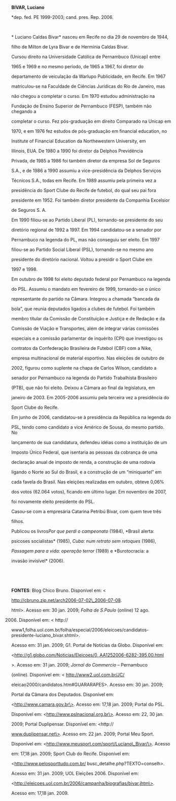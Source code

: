 **BIVAR, Luciano**



\*dep. fed. PE 1999-2003; cand. pres. Rep. 2006.



 



* Luciano Caldas Bivar* nasceu em Recife no dia 29 de novembro de 1944,

filho de Milton de Lyra Bivar e de Hermínia Caldas Bivar.



Cursou direito na Universidade Católica de Pernambuco (Unicap) entre

1965 e 1969 e no mesmo período, de 1965 a 1967, foi diretor do

departamento de veiculação da Warlupo Publicidade, em Recife. Em 1967

matriculou-se na Faculdade de Ciências Jurídicas do Rio de Janeiro, mas

não chegou a completar o curso. Em 1970 estudou administração na

Fundação de Ensino Superior de Pernambuco (FESP), também não chegando a

completar o curso. Fez pós-graduação em direito Comparado na Unicap em

1970, e em 1976 fez estudos de pós-graduação em financial education, no

Institute of Financial Education da Northewestern University, em

Illinois, EUA. De 1980 a 1990 foi diretor da Delphos Previdência

Privada, de 1985 a 1986 foi também diretor da empresa Sol de Seguros

S.A., e de 1986 a 1990 assumiu a vice-presidência da Delphos Serviços

Técnicos S.A., todas em Recife. Em 1989 assumiu pela primeira vez a

presidência do Sport Clube do Recife de futebol, do qual seu pai fora

presidente em 1952. Foi também diretor presidente da Companhia Excelsior

de Seguros S. A.



Em 1990 filiou-se ao Partido Liberal (PL), tornando-se presidente do seu

diretório regional de 1992 a 1997. Em 1994 candidatou-se a senador por

Pernambuco na legenda do PL, mas não conseguiu ser eleito. Em 1997

filiou-se ao Partido Social Liberal (PSL), tornando-se no mesmo ano

presidente do diretório nacional. Voltou a presidir o Sport Clube em

1997 e 1998.



Em outubro de 1998 foi eleito deputado federal por Pernambuco na legenda

do PSL. Assumiu o mandato em fevereiro de 1999, tornando-se o único

representante do partido na Câmara. Integrou a chamada “bancada da

bola”, que reunia deputados ligados a clubes de futebol. Foi também

membro titular da Comissão de Constituição e Justiça e de Redação e da

Comissão de Viação e Transportes, além de integrar várias comissões

especiais e a comissão parlamentar de inquérito (CPI) que investigou os

contratos da Confederação Brasileira de Futebol (CBF) com a Nike,

empresa multinacional de material esportivo. Nas eleições de outubro de

2002, figurou como suplente na chapa de Carlos Wilson, candidato a

senador por Pernambuco na legenda do Partido Trabalhista Brasileiro

(PTB), que não foi eleito. Deixou a Câmara ao final da legislatura, em

janeiro de 2003. Em 2005-2006 assumiu pela terceira vez a presidência do

Sport Clube do Recife.



Em junho de 2006, candidatou-se à presidência da República na legenda do

PSL, tendo como candidato a vice Américo de Sousa, do mesmo partido. No

lançamento de sua candidatura, defendeu idéias como a instituição de um

Imposto Único Federal, que isentaria as pessoas da cobrança de uma

declaração anual de imposto de renda, a construção de uma rodovia

ligando o Norte ao Sul do Brasil, e a construção de um “miniquartel” em

cada favela do Brasil. Nas eleições realizadas em outubro, obteve 0,06%

dos votos (62.064 votos), ficando em último lugar. Em novembro de 2007,

foi novamente eleito presidente do PSL.



Casou-se com a empresária Catarina Petribú Bivar, com quem teve três

filhos.



Publicou os livros*Por que perdi o campeonato* (1984), *Brasil alerta:

psicoses socialistas* (1985), *Cuba: num retrato sem retoques* (1986),

*Passagem para a vida: operação terror* (1989) e *Burotocracia: a

invasão invisível* (2006).



 



 



**FONTES**: Blog Chico Bruno. Disponível em: \<

http://cbruno.zip.net/arch2006-07-02\_2006-07-08.



html\>. Acesso em: 30 jan. 2009; *Folha de S.Paulo* (online) 12 ago.

2006. Disponível em: \< http://



www1[.](http://www1.folha.uol.com.br/folha/especial/2006/eleicoes/candidatos-presidente-luciano_bivar.shtml)folha.uol.com.br/folha/especial/2006/eleicoes/candidatos-presidente-luciano\_bivar.shtml\>.

Acesso em: 31 jan. 2009; G1. Portal de Notícias da Globo. Disponível em:

\<http://g1.globo.com/Noticias/Eleicoes/0,,AA1252006-6282-395,00.html

\>. Acesso em: 31 jan. 2009; *Jornal do Commercio* – Pernambuco

(online). Disponível em: \< http://www2.uol.com.br/JC/



eleicao2000/candidatos.htm\#GUARARAPES\>. Acesso em: 30 jan. 2009;

Portal da Câmara dos Deputados. Disponível em:

\<http://www.camara.gov.br\>. Acesso em: 17,18 jan. 2009; Portal do PSL.

Disponível em: \<http://www.pslnacional.org.br\>. Acesso em: 22, 30 jan.

2009; Portal Duplipensar. Disponível em: \<http://

www.duplipensar.net\>. Acesso em: 22 jan. 2009; Portal Meu Sport.

Disponível em: \<http://www.meusport.com/sport/Luciano\_Bivar/\>. Acesso

em: 17,18 jan. 2009; Sport Club do Recife. Disponível em:

\<http://www.pelosporttudo.com.br/ busc\_detalhe.php?TEXTO=conselh\>.

Acesso em: 31 jan. 2009; UOL Eleições 2006. Disponível em:

\<http://eleicoes.uol.com.br/2006/campanha/biografias/bivar.jhtm\>.

Acesso em: 17,18 jan. 2009.

